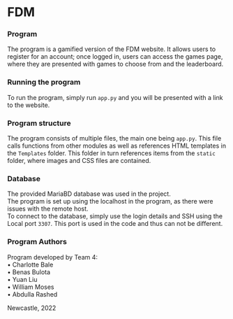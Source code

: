 FDM
===

### Program
The program is a gamified version of the FDM website. It allows users to register for 
an account; once logged in, users can access the games page, where they are presented 
with games to choose from and the leaderboard.

### Running the program
To run the program, simply run `app.py` and you will be presented with a link to the
website.

### Program structure
The program consists of multiple files, the main one being `app.py`. This file 
calls functions from other modules as well as references HTML templates in the 
`Templates` folder. This folder in turn references items from the `static` folder, 
where images and CSS files are contained.

### Database
The provided MariaBD database was used in the project.  
The program is set up using the localhost in the program, as there were issues with
the remote host.  
To connect to the database, simply use the login details and SSH using the 
Local port `3307`. This port is used in the code and thus can not be different.

### Program Authors
Program developed by Team 4:  
• Charlotte Bale  
• Benas Bulota  
• Yuan Liu  
• William Moses  
• Abdulla Rashed

Newcastle, 2022